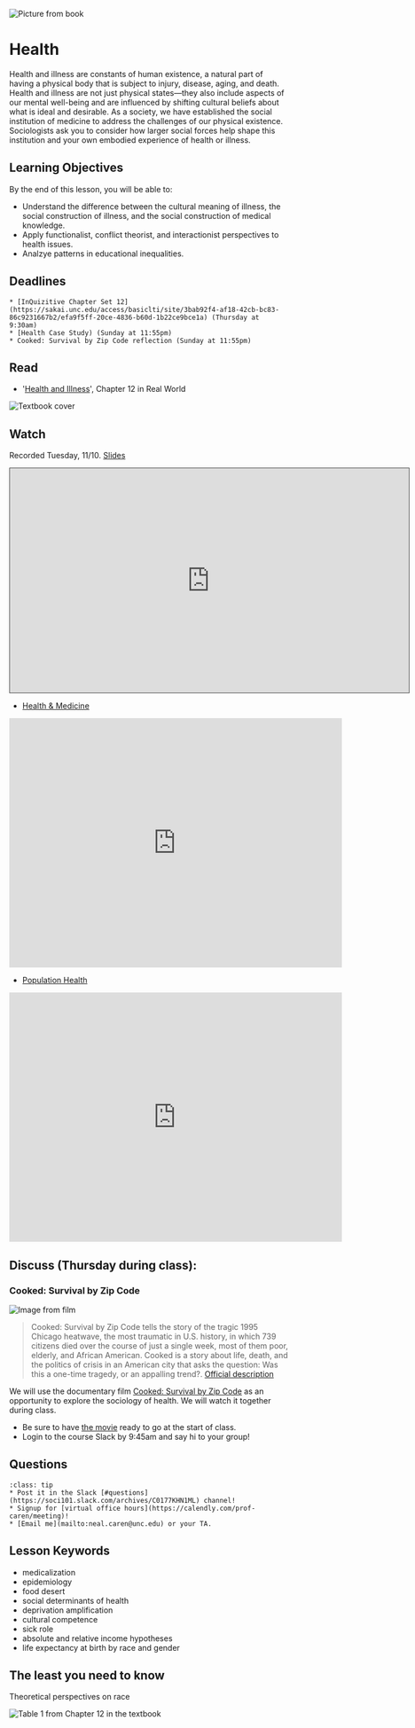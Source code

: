 ![Picture from book](../images/REALWORLD7_FIG14_CO.jpg)

# Health

Health and illness are constants of human existence, a natural part of having a physical body that is subject to injury, disease, aging, and death. Health and illness are not just physical states—they also include aspects of our mental well-being and are influenced by shifting cultural beliefs about what is ideal and desirable. As a society, we have established the social institution of medicine to address the challenges of our physical existence. Sociologists ask you to consider how larger social forces help shape this institution and your own embodied experience of health or illness.

## Learning Objectives

By the end of this lesson, you will be able to:     
* Understand the difference between the cultural meaning of illness, the social construction of illness, and the social construction of medical knowledge.
* Apply functionalist, conflict theorist, and interactionist perspectives to health issues.
* Analzye patterns in educational inequalities.


## Deadlines

```{admonition} Be sure to hand these in before the deadline
* [InQuizitive Chapter Set 12](https://sakai.unc.edu/access/basiclti/site/3bab92f4-af18-42cb-bc83-86c9231667b2/efa9f5ff-20ce-4836-b60d-1b22ce9bce1a) (Thursday at 9:30am)
* [Health Case Study) (Sunday at 11:55pm)
* Cooked: Survival by Zip Code reflection (Sunday at 11:55pm)

```

## Read
* '[Health and Illness](https://ncia.wwnorton.com/87056/)', Chapter 12 in Real World

![Textbook cover](https://cdn.wwnorton.com/dam_booktitles/733/img/cover/9780393419337_300.jpeg)



## Watch

Recorded Tuesday, 11/10.  [Slides](https://www.dropbox.com/s/haf0mndr3wpwzfh/SOCI%20101%20-%20Health.pptx?dl=1)

<iframe src="https://uncch.hosted.panopto.com/Panopto/Pages/Embed.aspx?id=1903cc7c-a3ec-489c-889c-ac6f010eebc0&autoplay=false&offerviewer=true&showtitle=true&showbrand=false&start=0&interactivity=all" height="405" width="720" style="border: 1px solid #464646;" allowfullscreen allow="autoplay"></iframe>



* [Health & Medicine](https://www.youtube.com/watch?v=8NGlENS1qgo)


<iframe
width="600"
height="450"
    src="https://www.youtube.com/embed/8NGlENS1qgo"
    frameborder="0"
    allowfullscreen
></iframe>


* [Population Health](https://www.youtube.com/watch?v=D9SWRByzDSo)


<iframe
width="600"
height="450"
    src="https://www.youtube.com/embed/D9SWRByzDSo"
    frameborder="0"
    allowfullscreen
></iframe>



## Discuss (Thursday during class):
### Cooked: Survival by Zip Code

![Image from film](https://i.vimeocdn.com/video/782919115.jpg)

> Cooked: Survival by Zip Code tells the story of the tragic 1995 Chicago heatwave, the most traumatic in U.S. history, in which 739 citizens died over the course of just a single week, most of them poor, elderly, and African American. Cooked is a story about life, death, and the politics of crisis in an American city that asks the question: Was this a one-time tragedy, or an appalling trend?. [Official description](https://www.pbs.org/independentlens/videos/cooked-survival-by-zip-code/)


We will use the documentary film [Cooked: Survival by Zip Code](https://www.pbs.org/independentlens/videos/cooked-survival-by-zip-code/) as an opportunity to explore the sociology of health.  We will watch it together during class.
* Be sure to have [the movie](https://www.pbs.org/independentlens/videos/cooked-survival-by-zip-code/) ready to go at the start of class.
* Login to the course Slack by 9:45am and say hi to your group!






## Questions

```{admonition} If you have any questions at all about what you are supposed to do on this lesson, please remember I am here to help. Reach out any time so I can support your success.
:class: tip
* Post it in the Slack [#questions](https://soci101.slack.com/archives/C0177KHN1ML) channel!
* Signup for [virtual office hours](https://calendly.com/prof-caren/meeting)!
* [Email me](mailto:neal.caren@unc.edu) or your TA.
```


## Lesson Keywords

* medicalization
* epidemiology
* food desert
* social determinants of health
* deprivation amplification
* cultural competence
* sick role
* absolute and relative income hypotheses
* life expectancy at birth by race and gender


## The least you need to know
Theoretical perspectives on race

![Table 1 from Chapter 12 in the textbook](../images/REALWORLD7_TABLE12.01.jpg "Table 1 from Chapter 10 in the textbook")

